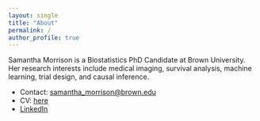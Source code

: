 ```yaml
---
layout: single
title: "About"
permalink: /
author_profile: true
---
```


Samantha Morrison is a Biostatistics PhD Candidate at Brown University. Her research interests include medical imaging, survival analysis, machine learning, trial design, and causal inference.

* Contact: samantha_morrison@brown.edu
* CV: [here](/files/Smorrison_CV_2020.pdf)
* [LinkedIn](https://www.linkedin.com/in/samanthasmorrison/)
